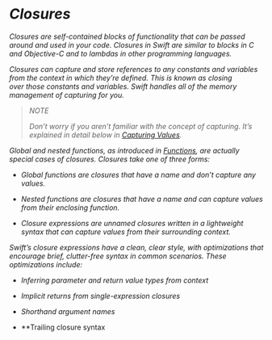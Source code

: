 # *Closures*

*Closures are self-contained blocks of functionality that can be passed around and used in your code. Closures in Swift are similar to blocks in C and Objective-C and to lambdas in other programming languages.*

*Closures can capture and store references to any constants and variables from the context in which they’re defined. This is known as closing over those constants and variables. Swift handles all of the memory management of capturing for you.*

> *NOTE*
> 
> *Don’t worry if you aren’t familiar with the concept of capturing. It’s explained in detail below in [Capturing Values](https://docs.swift.org/swift-book/LanguageGuide/Closures.html#ID103).*

*Global and nested functions, as introduced in [Functions](https://docs.swift.org/swift-book/LanguageGuide/Functions.html), are actually special cases of closures. Closures take one of three forms:*

- *Global functions are closures that have a name and don’t capture any values.*

- *Nested functions are closures that have a name and can capture values from their enclosing function.*

- *Closure expressions are unnamed closures written in a lightweight syntax that can capture values from their surrounding context.*

*Swift’s closure expressions have a clean, clear style, with optimizations that encourage brief, clutter-free syntax in common scenarios. These optimizations include:*

- *Inferring parameter and return value types from context*

- *Implicit returns from single-expression closures*

- *Shorthand argument names*

- **Trailing closure syntax


